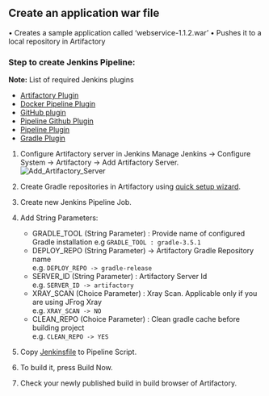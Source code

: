 ## Create an application war file

• Creates a sample application called ‘webservice-1.1.2.war’
• Pushes it to a local repository in Artifactory

### Step to create Jenkins Pipeline:
<b>Note:</b> List of required Jenkins plugins
*   [Artifactory Plugin](https://wiki.jenkins.io/display/JENKINS/Artifactory+Plugin)   
*   [Docker Pipeline Plugin](https://wiki.jenkins.io/display/JENKINS/Docker+Pipeline+Plugin)   
*   [GitHub plugin](https://plugins.jenkins.io/git)   
*   [Pipeline Github Plugin](https://wiki.jenkins.io/display/JENKINS/Pipeline+Github+Plugin)   
*   [Pipeline Plugin](https://wiki.jenkins.io/display/JENKINS/Pipeline+Plugin)   
*   [Gradle Plugin](https://wiki.jenkins.io/display/JENKINS/Gradle+Plugin)   

1.  Configure Artifactory server in Jenkins Manage Jenkins -> Configure System -> Artifactory -> Add Artifactory Server.  
    ![Add_Artifactory_Server](../images/Add_Artifactory_Server.png)

2.  Create Gradle repositories in Artifactory using [quick setup wizard](https://www.jfrog.com/confluence/display/RTF/Getting+Started#GettingStarted-OnboardingWizard).       

3.  Create new Jenkins Pipeline Job.

4.  Add String Parameters:
    *   GRADLE_TOOL (String Parameter) : Provide name of configured Gradle installation 
		e.g `GRADLE_TOOL : gradle-3.5.1`
    *   DEPLOY_REPO (String Parameter) -> Artifactory Gradle Repository name<Br>
		e.g.  `DEPLOY_REPO -> gradle-release`
    *   SERVER_ID (String Parameter) : Artifactory Server Id<Br>
	    e.g. `SERVER_ID -> artifactory`
    *   XRAY_SCAN (Choice Parameter) : Xray Scan. Applicable only if you are using JFrog Xray<Br>
    	e.g. `XRAY_SCAN -> NO`
    *   CLEAN_REPO (Choice Parameter) : Clean gradle cache before building project<Br>
    	e.g. `CLEAN_REPO -> YES`
    	
5.  Copy [Jenkinsfile](Jenkinsfile) to Pipeline Script.

6.  To build it, press Build Now.

7.  Check your newly published build in build browser of Artifactory. 